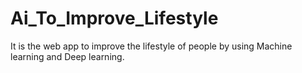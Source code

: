 # Ai_To_Improve_Lifestyle
It is the web app to improve the lifestyle of people by using Machine learning and Deep learning.
